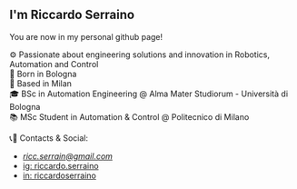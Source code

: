## I'm **Riccardo Serraino** 
You are now in my personal github page!

⚙️ Passionate about engineering solutions and innovation in Robotics, Automation and Control  
🏡 Born in Bologna  
📍 Based in Milan  
🎓 BSc in Automation Engineering @ Alma Mater Studiorum - Università di Bologna  
📚 MSc Student in Automation & Control @ Politecnico di Milano  
  
📞📧  Contacts & Social:   
  - *ricc.serrain@gmail.com*
  - [ig: riccardo.serraino](https://www.instagram.com/riccardo.serraino/)
  - [in: riccardoserraino](https://www.linkedin.com/in/riccardoserraino/)
